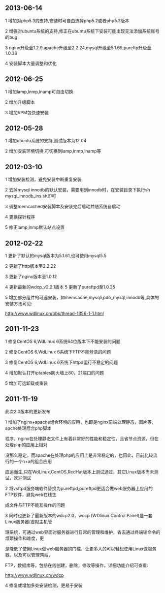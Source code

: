 2013-06-14
----------

1 增加对php5.3的支持,安装时可自由选择php5.2或者php5.3版本

2 增强对ubuntu系统的支持,修正在ubuntu系统下安装可能出现无法添加系统账号的bug

3 nginx升级至1.2.9,apache升级至2.2.24,mysql升级至5.1.69,pureftp升级至1.0.36

4 安装脚本大量调整和优化

2012-06-25
----------

1 增加lamp,lnmp,lnamp可自由切换

2 增加升级脚本

3 增加RPM包快速安装

2012-05-28
----------

1 增加ubuntu系统的支持,测试版本为12.04

2 增加安装环境切换,可切换到lamp,lnmp,lnamp等

2012-03-10
----------

1 增加安装检测，避免安装中断重复安装

2 去掉mysql innodb的默认安装，需要用到innodb时，在安装目录下执行sh mysql_innodb_ins.sh即可

3 调整memcached安装脚本及安装完后启动并随系统自启动

4 更换探针程序

5 修正lamp,lnmp默认站点设置

2012-02-22
----------

1 更新了默认的mysql版本为5.1.61,也可使用mysql5.5

2 更新了http版本至2.2.22

3 更新了nginx版本至1.0.12

4 更新最新的wdcp_v2.2.1版本
5 更新了pureftpd至1.0.35

5 增加部分组件的可选安装，如memcache,mysqli,pdo_mysql,innodb等,具体的安装方法可见:

http://www.wdlinux.cn/bbs/thread-1356-1-1.html

2011-11-23
----------

1 修复CentOS 6,WdLinux 6系统64位版本下不能安装的问题

2 修复CentOS 6,WdLinux 6系统下FTP不能登录的问题

3 修复CentOS 6,WdLinux 6系统下httpd运行不稳定的问题

4 增加默认打开iptables防火墙上80，21端口的问题

5 增加可选卸载或重装

2011-11-19
----------

此次2.0版本的更新发布

1 增加了nginx+apache组合环境的应用，也即是nginx前端处理静态，图片等，apche处理后台php脚本

程序。nginx在处理静态文件上有着非常好的性能和稳定性，且省节点资源，但在处理php的应用上相对

没那么稳定，而apache在处理php的应用上是非常稳定的，也因此，目前比较流行的一个n+a的组合应用

应运而生,只在WdLinux,CentOS,RedHat版本上测试通过，其它Linux版本尚未测试，欢迎测试

2 将vsftpd服务端软件替换为pureftpd,pureftpd更适合做web服务器上应用的FTP软件，避免web在线生

成文件与FTP不能互操作的问题

3 同时也更新了最新版本的wdcp2.0，wdcp (WDlinux Control Panel)是一套Linux服务器/虚拟主机管

理系统，可通过web界面对服务器进行日常的管理和维护，省去通过终端输命令的烦琐操作和难度，更

是降低了使用Linux做web服务器的门槛，让更多人的可以轻松使用Linux做服务器。以及可以管理网站，

FTP，数据库等，包括在线创建，删除，修改等操作，详细功能介绍可查看:

http://www.wdlinux.cn/wdcp

4 修复或增加多处安装检测，更易于安装


